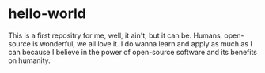 # hello-world
This is a first repositry for me, well, it ain't, but it can be.
Humans, open-source is wonderful, we all love it. I do wanna learn and apply
as much as I can because I believe in the power of open-source software and 
its benefits on humanity.
